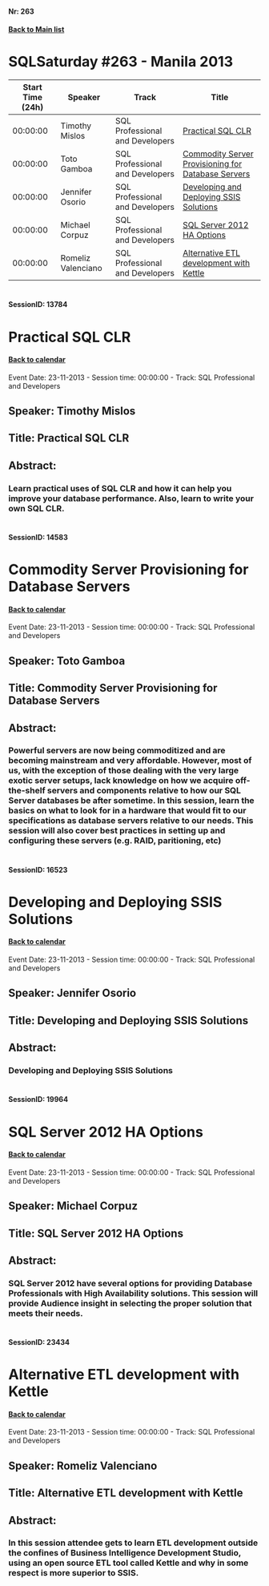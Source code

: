 #### Nr: 263
#### [Back to Main list](index.md)
# SQLSaturday #263 - Manila 2013
Start Time (24h)|Speaker|Track|Title
---|---|---|---
00:00:00|Timothy Mislos|SQL Professional and Developers|[Practical SQL CLR](#sessionid-13784)
00:00:00|Toto Gamboa|SQL Professional and Developers|[Commodity Server Provisioning for Database Servers](#sessionid-14583)
00:00:00|Jennifer Osorio|SQL Professional and Developers|[Developing and Deploying SSIS Solutions](#sessionid-16523)
00:00:00|Michael Corpuz|SQL Professional and Developers|[SQL Server 2012 HA Options](#sessionid-19964)
00:00:00|Romeliz Valenciano|SQL Professional and Developers|[Alternative ETL development with Kettle](#sessionid-23434)
#  
#### SessionID: 13784
# Practical SQL CLR
#### [Back to calendar](#nr-263)
Event Date: 23-11-2013 - Session time: 00:00:00 - Track: SQL Professional and Developers
## Speaker: Timothy Mislos
## Title: Practical SQL CLR
## Abstract:
### Learn practical uses of SQL CLR and how it can help you improve your database performance. Also, learn to write your own SQL CLR.
#  
#### SessionID: 14583
# Commodity Server Provisioning for Database Servers
#### [Back to calendar](#nr-263)
Event Date: 23-11-2013 - Session time: 00:00:00 - Track: SQL Professional and Developers
## Speaker: Toto Gamboa
## Title: Commodity Server Provisioning for Database Servers
## Abstract:
### Powerful servers are now being commoditized and are becoming mainstream and very affordable. However, most of us, with the exception of  those dealing with the very large exotic server setups, lack knowledge on how we acquire off-the-shelf servers and components relative to how our SQL Server databases be after sometime. In this session, learn the basics on what to look for in a hardware that would fit to our specifications as database servers relative to our needs. This session will also cover best practices in setting up and configuring these servers (e.g. RAID, paritioning, etc)
#  
#### SessionID: 16523
# Developing and Deploying SSIS Solutions
#### [Back to calendar](#nr-263)
Event Date: 23-11-2013 - Session time: 00:00:00 - Track: SQL Professional and Developers
## Speaker: Jennifer Osorio
## Title: Developing and Deploying SSIS Solutions
## Abstract:
### Developing and Deploying SSIS Solutions
#  
#### SessionID: 19964
# SQL Server 2012 HA Options
#### [Back to calendar](#nr-263)
Event Date: 23-11-2013 - Session time: 00:00:00 - Track: SQL Professional and Developers
## Speaker: Michael Corpuz
## Title: SQL Server 2012 HA Options
## Abstract:
### SQL Server 2012 have several options for providing Database Professionals with High Availability solutions. This session will provide Audience insight in selecting the proper solution that meets their needs.
#  
#### SessionID: 23434
# Alternative ETL development with Kettle
#### [Back to calendar](#nr-263)
Event Date: 23-11-2013 - Session time: 00:00:00 - Track: SQL Professional and Developers
## Speaker: Romeliz Valenciano
## Title: Alternative ETL development with Kettle
## Abstract:
### In this session attendee gets to learn ETL development outside the confines of Business Intelligence Development Studio, using an open source ETL tool called Kettle and why in some respect is more superior to SSIS. 

